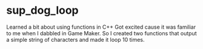 # sup_dog_loop
Learned a bit about using functions in C++
Got excited cause it was familiar to me when I dabbled in Game Maker. So I created two functions that output a simple string of characters and made it loop 10 times.

